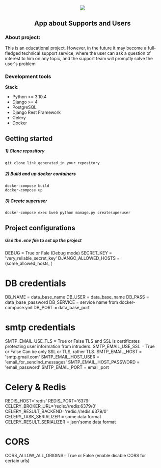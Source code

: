 <h1 align='center'><img src='https://user-images.githubusercontent.com/88055229/167256181-daa5f692-1b94-436f-8f14-230a9fa3de57.png' /></h1>

<h2 align='center'>App about Supports and Users</h2> 

### About project:
This is an educational project.
However, in the future it may become a full-fledged technical support service, 
where the user can ask a question of interest to him on any topic, 
and the support team will promptly solve the user's problem


### Development tools

**Stack:**
- Python >= 3.10.4
- Django >= 4
- PostgreSQL
- Django Rest Framework
- Celery
- Docker


## Getting started

##### 1) Clone repository

    git clone link_generated_in_your_repository

##### 2) Build and up docker containers

    docker-compose build
    docker-compose up
    
##### 3) Create superuser

    docker-compose exec bweb python manage.py createsuperuser
    
    
## Project configurations

##### Use the .env file to set up the project

DEBUG = True or Fale  (Debug mode)
SECRET_KEY = 'very_reliable_secret_key'
DJANGO_ALLOWED_HOSTS = (some_allowed_hosts, )


# DB credentials

DB_NAME = data_base_name
DB_USER = data_base_name
DB_PASS = data_base_password
DB_SERVICE = service name from docker-compose.yml
DB_PORT = data_base_port


# smtp credentials

SMTP_EMAIL_USE_TLS = True or False                   TLS and SSL is certificates protecting user information from intruders.
SMTP_EMAIL_USE_SSL = True or False                   Can be only SSL or TLS, rather TLS. 
SMTP_EMAIL_HOST = 'smtp.gmail.com'
SMTP_EMAIL_HOST_USER = 'email_for_sendind_messages'
SMTP_EMAIL_HOST_PASSWORD = 'email_password'
SMTP_EMAIL_PORT = email_port


# Celery & Redis

REDIS_HOST='redis'
REDIS_PORT='6379'
CELERY_BROKER_URL='redis://redis:6379/0'
CELERY_RESULT_BACKEND='redis://redis:6379/0'
CELERY_TASK_SERIALIZER = some data format
CELERY_RESULT_SERIALIZER = json'some data format

# CORS

CORS_ALLOW_ALL_ORIGINS= True or False (enable disable CORS for certain urls)

